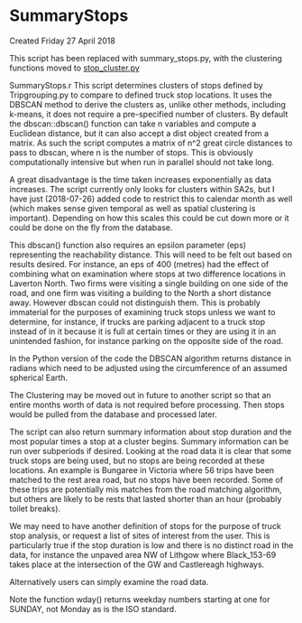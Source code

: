 # SummaryStops
Created Friday 27 April 2018

This script has been replaced with summary_stops.py, with the clustering functions moved to [stop_cluster.py](./stopclustering.txt)

SummaryStops.r
This script determines clusters of stops defined by Tripgrouping.py to compare to defined truck stop locations. It uses the DBSCAN method to derive the clusters as, unlike other methods, including k-means, it does not require a pre-specified number of clusters. By default the dbscan::dbscan() function can take n variables and compute a Euclidean distance, but it can also accept a dist object created from a matrix. As such the script computes a matrix of n^2 great circle distances to pass to dbscan, where n is the number of stops. This is obviously computationally intensive but when run in parallel should not take long.

A great disadvantage is the time taken increases exponentially as data increases. The script currently only looks for clusters within SA2s, but I have just (2018-07-26) added code to restrict this to calendar month as well (which makes sense given temporal as well as spatial clustering is important). Depending on how this scales this could be cut down more or it could be done on the fly from the database.

This dbscan() function also requires an epsilon parameter (eps) representing the reachability distance. This will need to be felt out based on results desired. For instance, an eps of 400 (metres) had the effect of combining what on examination where stops at two difference locations in Laverton North. Two firms were visiting a single building on one side of the road, and one firm was visiting a building to the North a short distance away. However dbscan could not distinguish them. This is probably immaterial for the purposes of examining truck stops unless we want to determine, for instance, if trucks are parking adjacent to a truck stop instead of in it because it is full at certain times or they are using it in an unintended fashion, for instance parking on the opposite side of the road.

In the Python version of the code the DBSCAN algorithm returns distance in radians which need to be adjusted using the circumference of an assumed spherical Earth.

The Clustering may be moved out in future to another script so that an entire months worth of data is not required before processing. Then stops would be pulled from the database and processed later.


The script can also return summary information about stop duration and the most popular times a stop at a cluster begins. Summary information can be run over subperiods if desired.
Looking at the road data it is clear that some truck stops are being used, but no stops are being recorded at these locations. An example is Bungaree in Victoria where 56 trips have been matched to the rest area road, but no stops have been recorded. Some of these trips are potentially mis matches from the road matching algorithm, but others are likely to be rests that lasted shorter than an hour (probably toilet breaks). 

We may need to have another definition of stops for the purpose of truck stop analysis, or request a list of sites of interest from the user. This is particularly true if the stop duration is low and there is no distinct road in the data, for instance the unpaved area NW of Lithgow where Black_153-69 takes place at the intersection of the GW and Castlereagh highways.

Alternatively users can simply examine the road data.


Note the function wday() returns weekday numbers starting at one for SUNDAY, not Monday as is the ISO standard.

